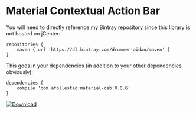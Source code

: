 # Material Contextual Action Bar

You will need to directly reference my Bintray repository since this library is not hosted on jCenter:

```Gradle
repositories {
    maven { url 'https://dl.bintray.com/drummer-aidan/maven' }
}
```

This goes in your dependencies (in addition to your other dependencies obviously):

```Gradle
dependencies {
    compile 'com.afollestad:material-cab:0.0.6'
}
```

[ ![Download](https://api.bintray.com/packages/drummer-aidan/maven/material-cab/images/download.svg) ](https://bintray.com/drummer-aidan/maven/material-cab/_latestVersion)